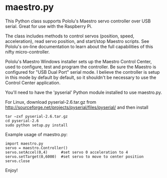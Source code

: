 ﻿maestro.py
==========

This Python class supports Pololu's Maestro servo controller over USB serial. Great for use with the Raspberry Pi.

The class includes methods to control servos (position, speed, acceleration), read servo position, and start/stop Maestro scripts.  See Pololu's on-line documentation to learn about the full capabilities of this nifty micro-controller.

Pololu's Maestro Windows installer sets up the Maestro Control Center, used to configure, test and program the controller.  Be sure the Maestro is configured for "USB Dual Port" serial mode.  I believe the controller is setup in this mode by default by default, so it shouldn't be necessary to use the Control Center application.

You'll need to have the 'pyserial' Python module installed to use maestro.py.

For Linux, download pyserial-2.6.tar.gz from http://sourceforge.net/projects/pyserial/files/pyserial/ and then install

    tar –zxf pyserial-2.6.tar.gz
    cd pyserial-2.6
    sudo python setup.py install


Example usage of maestro.py:

    import maestro.py
    servo = maestro.Controller()
    servo.setAccel(0,4)      #set servo 0 acceleration to 4
    servo.setTarget(0,6000)  #set servo to move to center position
    servo.close

Enjoy!